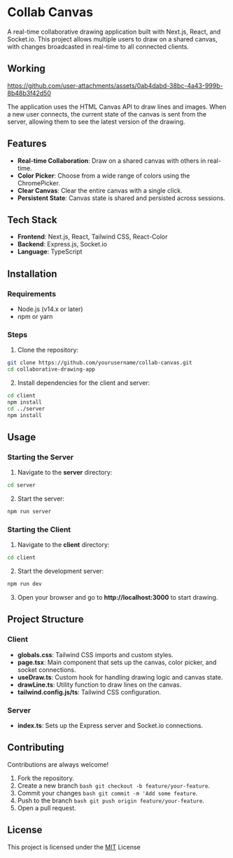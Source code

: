 
# Collab Canvas

A real-time collaborative drawing application built with Next.js, React, and Socket.io. This project allows multiple users to draw on a shared canvas, with changes broadcasted in real-time to all connected clients.

## Working


https://github.com/user-attachments/assets/0ab4dabd-38bc-4a43-999b-8b48b3f42d50


The application uses the HTML Canvas API to draw lines and images. When a new user connects, the current state of the canvas is sent from the server, allowing them to see the latest version of the drawing.

## Features

- **Real-time Collaboration**: Draw on a shared canvas with others in real-time.
- **Color Picker**: Choose from a wide range of colors using the ChromePicker.
- **Clear Canvas**: Clear the entire canvas with a single click.
- **Persistent State**: Canvas state is shared and persisted across sessions.


## Tech Stack

- **Frontend**: Next.js, React, Tailwind CSS, React-Color
- **Backend**: Express.js, Socket.io
- **Language**: TypeScript


## Installation

### Requirements

- Node.js (v14.x or later)
- npm or yarn

### Steps

1. Clone the repository:

```bash
git clone https://github.com/yourusername/collab-canvas.git
cd collaborative-drawing-app
```

2. Install dependencies for the client and server:

```bash
cd client
npm install
cd ../server
npm install

```
    
## Usage
### Starting the Server
1. Navigate to the **server** directory:

```bash
cd server
```
2. Start the server:

```bash
npm run server
```
### Starting the Client
1. Navigate to the **client** directory:
```bash
cd client
```
2. Start the development server:
```bash
npm run dev
```
3. Open your browser and go to **http://localhost:3000** to start drawing.
## Project Structure
### Client
- **globals.css**: Tailwind CSS imports and custom styles.
- **page.tsx**: Main component that sets up the canvas, color picker, and socket connections.
- **useDraw.ts**: Custom hook for handling drawing logic and canvas state.
- **drawLine.ts**: Utility function to draw lines on the canvas.
- **tailwind.config.js/ts**: Tailwind CSS configuration.
### Server
- **index.ts**: Sets up the Express server and Socket.io connections.

## Contributing

Contributions are always welcome!

1. Fork the repository.
2. Create a new branch ```bash git checkout -b feature/your-feature```.
3. Commit your changes ```bash git commit -m 'Add some feature```.
4. Push to the branch ```bash git push origin feature/your-feature```.
5. Open a pull request.


## License

This project is licensed under the [MIT](https://choosealicense.com/licenses/mit/) License


